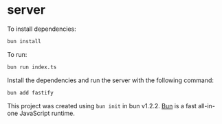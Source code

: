 # server

To install dependencies:

```bash
bun install
```

To run:

```bash
bun run index.ts
```

Install the dependencies and run the server with the following command:

```bash
bun add fastify
```

This project was created using `bun init` in bun v1.2.2. [Bun](https://bun.sh) is a fast all-in-one JavaScript runtime.
